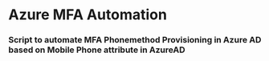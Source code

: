 # Azure MFA Automation
### Script to automate MFA Phonemethod Provisioning in Azure AD based on Mobile Phone attribute in AzureAD

